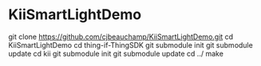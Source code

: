 # KiiSmartLightDemo

git clone https://github.com/cjbeauchamp/KiiSmartLightDemo.git
cd KiiSmartLightDemo
cd thing-if-ThingSDK
git submodule init
git submodule update
cd kii
git submodule init
git submodule update
cd ../
make
